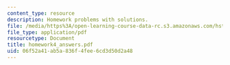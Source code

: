 ```yaml
---
content_type: resource
description: Homework problems with solutions.
file: /media/https%3A/open-learning-course-data-rc.s3.amazonaws.com/hst-035-principle-and-practice-of-human-pathology-spring-2003/06f52a41ab5a836f4fee6cd3d50d2a48_homework4_answers.pdf
file_type: application/pdf
resourcetype: Document
title: homework4_answers.pdf
uid: 06f52a41-ab5a-836f-4fee-6cd3d50d2a48
---
```


